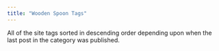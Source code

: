 ```yaml
---
title: "Wooden Spoon Tags"
---
```


All of the site tags sorted in descending order depending upon when the last post in the category was published.
